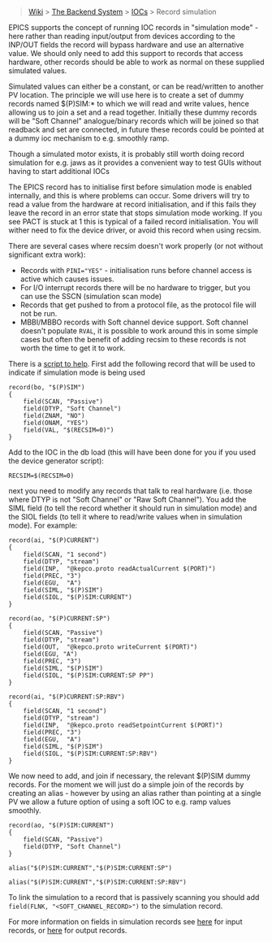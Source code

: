 > [Wiki](Home) > [The Backend System](The-Backend-System) > [IOCs](IOCs) > Record simulation

EPICS supports the concept of running IOC records in "simulation mode" - here rather than reading input/output from devices 
according to the INP/OUT fields the record will bypass hardware and use an alternative value. We should only need to add this support to records that access hardware, other records should be able to work as normal on these supplied simulated values.

Simulated values can either be a constant, or can be read/written to another PV location. The principle we will use here is to create a set of dummy records named $(P)SIM:* to which we will read and write values, hence allowing us to join a set and a read together. Initially these dummy records will be "Soft Channel" analogue/binary records which will be joined so that readback and set are connected, in future these records could be pointed at a dummy ioc mechanism to e.g. smoothly ramp. 

Though a simulated motor exists, it is probably still worth doing record simulation for e.g. jaws as it provides a convenient way to test GUIs without having to start additional IOCs

The EPICS record has to initialise first before simulation mode is enabled internally, and this is where problems can occur. Some drivers will try to read a value from the hardware at record initialisation, and if this fails they leave the record in an error state that stops simulation mode working. If you see PACT is stuck at 1 this is typical of a failed record initialisation. You will wither need to fix the device driver, or avoid this record when using recsim. 
  
There are several cases where recsim doesn't work properly (or not without significant extra work):
- Records with `PINI="YES"` - initialisation runs before channel access is active which causes issues.
- For I/O interrupt records there will be no hardware to trigger, but you can use the SSCN (simulation scan mode)
- Records that get pushed to from a protocol file, as the protocol file will not be run. 
- MBBI/MBBO records with Soft channel device support. Soft channel doesn't populate `RVAL`, it is possible to work around this in some simple cases but often the benefit of adding recsim to these records is not worth the time to get it to work.

There is a [script to help](Add-sim-records-script).
First add the following record that will be used to indicate if simulation mode is being used

```
record(bo, "$(P)SIM") 
{
    field(SCAN, "Passive")
    field(DTYP, "Soft Channel")
    field(ZNAM, "NO")
    field(ONAM, "YES")
    field(VAL, "$(RECSIM=0)")
}
```

Add to the IOC in the db load (this will have been done for you if you used the device generator script):

```
RECSIM=$(RECSIM=0)
```


next you need to modify any records that talk to real hardware (i.e. those where DTYP is not "Soft Channel" or "Raw Soft Channel"). You add the SIML field (to tell the record whether it should run in simulation mode) and the SIOL fields (to tell it where to read/write values when in simulation mode). For example:
 
```
record(ai, "$(P)CURRENT") 
{
    field(SCAN, "1 second")
    field(DTYP, "stream")
    field(INP,  "@kepco.proto readActualCurrent $(PORT)")
    field(PREC, "3")
    field(EGU,  "A")
    field(SIML, "$(P)SIM")
    field(SIOL, "$(P)SIM:CURRENT")
}

record(ao, "$(P)CURRENT:SP") 
{
    field(SCAN, "Passive")
    field(DTYP, "stream")
    field(OUT,  "@kepco.proto writeCurrent $(PORT)")
    field(EGU, "A")
    field(PREC, "3")
    field(SIML, "$(P)SIM")
    field(SIOL, "$(P)SIM:CURRENT:SP PP")
}

record(ai, "$(P)CURRENT:SP:RBV") 
{
    field(SCAN, "1 second")
    field(DTYP, "stream")
    field(INP,  "@kepco.proto readSetpointCurrent $(PORT)")
    field(PREC, "3")
    field(EGU,  "A")
    field(SIML, "$(P)SIM")
    field(SIOL, "$(P)SIM:CURRENT:SP:RBV")
}
```



We now need to add, and join if necessary, the relevant $(P)SIM dummy records. For the moment we will just do a simple join of the records by creating an alias - however by using an alias rather than pointing at a single PV we allow a future option of using a soft IOC to e.g. ramp values smoothly. 

```
record(ao, "$(P)SIM:CURRENT") 
{
    field(SCAN, "Passive")
    field(DTYP, "Soft Channel")
}

alias("$(P)SIM:CURRENT","$(P)SIM:CURRENT:SP")

alias("$(P)SIM:CURRENT","$(P)SIM:CURRENT:SP:RBV")
```

To link the simulation to a record that is passively scanning you should add `field(FLNK, "<SOFT_CHANNEL_RECORD>")` to the simulation record.

For more information on fields in simulation records see [here](https://epics.anl.gov/base/R7-0/6-docs/dbCommonInput.html) for input records, or [here](https://epics.anl.gov/base/R7-0/6-docs/dbCommonOutput.html) for output records.